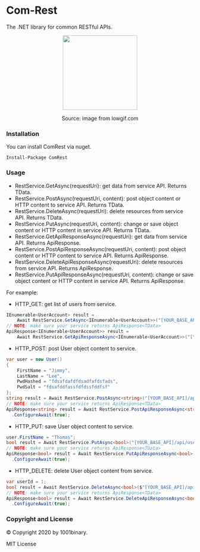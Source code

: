 # Com-Rest
The .NET library for common RESTful APIs.

<p align="center">
  <img height="200" src='https://cdn.lowgif.com/full/88e2332e965be77b-.gif'/>
</p>
<p align="center">
  Source: image from lowgif.com
</p>

### Installation

You can install ComRest via nuget.
```
Install-Package ComRest 
````

### Usage

- RestService.GetAsync(requestUri): get data from service API. Returns TData.
- RestService.PostAsync(requestUri, content): post object content or HTTP content to service API. Returns TData.
- RestService.DeleteAsync(requestUri): delete resources from service API. Returns TData.
- RestService.PutAsync(requestUri, content): change or save object content or HTTP content in service API. Returns TData.
- RestService.GetApiResponseAsync(requestUri): get data from service API. Returns ApiResponse<TData>.
- RestService.PostApiResponseAsync(requestUri, content): post object content or HTTP content to service API. Returns ApiResponse<TData>.
- RestService.DeleteApiResponseAsync(requestUri): delete resources from service API. Returns ApiResponse<TData>.
- RestService.PutApiResponseAsync(requestUri, content): change or save object content or HTTP content in service API. Returns ApiResponse<TData>.
  
For example:

- HTTP_GET: get list of users from service.
```csharp
IEnumerable<UserAccount> result =
    Await RestService.GetAsync<IEnumerable<UserAccount>>("[YOUR_BASE_API]/api/user/list").ConfigureAwait(true);
// NOTE: make sure your service returns ApiResponse<TData>
ApiResponse<IEnumerable<UserAccount>> result =
    Await RestService.GetApiResponseAsync<IEnumerable<UserAccount>>("[YOUR_BASE_API]/api/user/list").ConfigureAwait(true);
````

- HTTP_POST: post User object content to service.
```csharp
var user = new User()
{
    FirstName = "Jimmy",
    LastName = "Lee",
    PwdHashed = "fdsafdafdfdsadfafdsfads",
    PwdSalt = "fdsafddfassfdfdssfddfsf"
};
string result = Await RestService.PostAsync<string>("[YOUR_BASE_API]/api/user/register", user)
// NOTE: make sure your service returns ApiResponse<TData>
ApiResponse<string> result = Await RestService.PostApiResponseAsync<string>("[YOUR_BASE_API]/api/user/register", user)
  .ConfigureAwait(true);
````

- HTTP_PUT: save User object content to service.
```csharp
user.FirstName = "Thomas";
bool result = Await RestService.PutAsync<bool>("[YOUR_BASE_API]/api/user/save", user)
// NOTE: make sure your service returns ApiResponse<TData>
ApiResponse<bool> result = Await RestService.PutApiResponseAsync<bool>("[YOUR_BASE_API]/api/user/save", user)
  .ConfigureAwait(true);
````

- HTTP_DELETE: delete User object content from service.
```csharp
var userId = 1;
bool result = Await RestService.DeleteAsync<bool>($"[YOUR_BASE_API]/api/user/delete/{userId}")
// NOTE: make sure your service returns ApiResponse<TData>
ApiResponse<bool> result = Await RestService.DeleteApiResponseAsync<bool>($"[YOUR_BASE_API]/api/user/delete/{userId}")
  .ConfigureAwait(true);
````

### Copyright and License
&copy; Copyright 2020 by 1001binary.

MIT License
